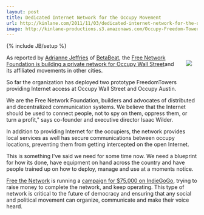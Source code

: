 ```yaml
---
layout: post
title: Dedicated Internet Network for the Occupy Movement
url: http://kinlane.com/2011/11/03/dedicated-internet-network-for-the-occupy-movement/
image: http://kinlane-productions.s3.amazonaws.com/Occupy-Freedom-Towers.png
---
```

{% include JB/setup %}
<p>
     <img style="padding: 15px;" src="http://kinlane-productions.s3.amazonaws.com/Occupy-Freedom-Towers.png"  align="right" />As reported by <a title="Adrianne Jeffries" href="http://twitter.com/#!/ADRjeffries">Adrianne Jeffries</a> of <a title="BetaBeat" href="http://www.betabeat.com/">BetaBeat</a>, the <a title="Free Network Foundation is building a private network for Occupy Wall Street" href="http://www.betabeat.com/2011/11/02/occupy-wall-street-could-get-occupation-to-occupation-vpn/">Free Network Foundation is building a private network for Occupy Wall Street</a>and its affiliated movements in other cities.
</p>

<p>
     So far the organization has deployed two prototype FreedomTowers providing Internet access at Occupy Wall Street and Occupy Austin.
</p>

<p>
     We are the Free Network Foundation, builders and advocates of distributed and decentralized communication systems. We believe that the Internet should be used to connect people, not to spy on them, oppress them, or turn a profit," says co-founder and executive director Isaac Wilder.
</p>

<p>
     In addition to providing Internet for the occupiers, the network provides local services as well has secure communications between occupy locations, preventing them from getting intercepted on the open Internet.
</p>

<p>
     This is something I've said we need for some time now. We need a blueprint for how its done, have equipment on hand across the country and have people trained up on how to deploy, manage and use at a moments notice.
</p>

<p>
     <a title="Free the Network" href="http://freenetworkfoundation.org/">Free the Network</a> is running a <a href="http://www.indiegogo.com/Free-the-Network">campaign for $75,000 on IndieGoGo</a>, trying to raise money to complete the network, and keep operating. This type of network is critical to the future of democracy and ensuring that any social and political movement can organize, communicate and make their voice heard.
</p>